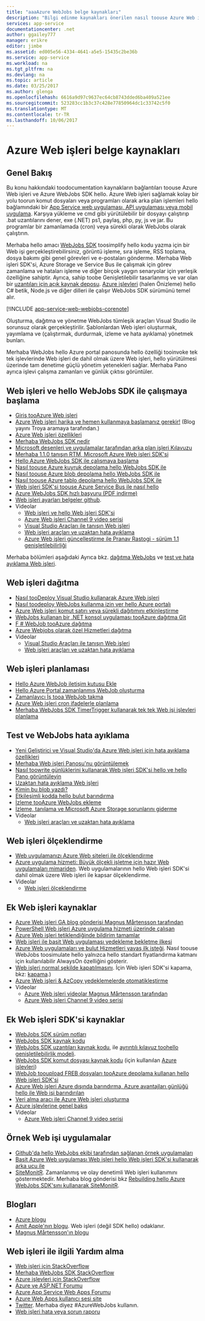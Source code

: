 ```yaml
---
title: "aaaAzure WebJobs belge kaynakları"
description: "Bilgi edinme kaynakları önerilen nasıl toouse Azure Web işleri ve Azure WebJobs SDK hello."
services: app-service
documentationcenter: .net
author: ggailey777
manager: erikre
editor: jimbe
ms.assetid: ed005e56-4334-4641-a5e5-15435c2be36b
ms.service: app-service
ms.workload: na
ms.tgt_pltfrm: na
ms.devlang: na
ms.topic: article
ms.date: 03/25/2017
ms.author: glenga
ms.openlocfilehash: 6616a9d97c9637ec64cb8743dded6ba409a521ee
ms.sourcegitcommit: 523283cc1b3c37c428e77850964dc1c33742c5f0
ms.translationtype: MT
ms.contentlocale: tr-TR
ms.lasthandoff: 10/06/2017
---
```

# <a name="azure-webjobs-documentation-resources"></a>Azure Web işleri belge kaynakları
## <a name="overview"></a>Genel Bakış
Bu konu hakkındaki toodocumentation kaynakların bağlantıları toouse Azure Web işleri ve Azure WebJobs SDK hello. Azure Web işleri sağlamak kolay bir yolu toorun komut dosyaları veya programları olarak arka plan işlemleri hello bağlamındaki bir [App Service web uygulaması, API uygulaması veya mobil uygulama](../app-service/app-service-value-prop-what-is.md). Karşıya yükleme ve cmd gibi yürütülebilir bir dosyayı çalıştırıp .bat uzantılarını dener, exe (.NET) ps1, paylaş, php, py, js ve jar. Bu programlar bir zamanlamada (cron) veya sürekli olarak WebJobs olarak çalıştırın.

Merhaba hello amacı [WebJobs SDK](https://docs.microsoft.com/azure/app-service-web/websites-dotnet-webjobs-sdk) toosimplify hello kodu yazma için bir Web işi gerçekleştirebilirsiniz, görüntü işleme, sıra işleme, RSS toplama, dosya bakımı gibi genel görevleri ve e-postaları gönderme. Merhaba Web işleri SDK'si, Azure Storage ve Service Bus ile çalışmak için görev zamanlama ve hataları işleme ve diğer birçok yaygın senaryolar için yerleşik özelliğine sahiptir. Ayrıca, sahip toobe Genişletilebilir tasarlanmış ve var olan bir [uzantıları için açık kaynak deposu](https://github.com/Azure/azure-webjobs-sdk-extensions/wiki/Binding-Extensions-Overview). [Azure işlevleri](../azure-functions/functions-overview.md) (halen Önizleme) hello C# betik, Node.js ve diğer dilleri ile çalışır WebJobs SDK sürümünü temel alır. 

[!INCLUDE [app-service-web-webjobs-corenote](../../includes/app-service-web-webjobs-corenote.md)]

Oluşturma, dağıtma ve yönetme WebJobs tümleşik araçları Visual Studio ile sorunsuz olarak gerçekleştirilir. Şablonlardan Web işleri oluşturmak, yayımlama ve (çalıştırmak, durdurmak, izleme ve hata ayıklama) yönetmek bunları. 

Merhaba WebJobs hello Azure portal panosunda hello özelliği tooinvoke tek tek işlevlerinde Web işleri de dahil olmak üzere Web işleri, hello yürütülmesi üzerinde tam denetime güçlü yönetim yetenekleri sağlar. Merhaba Pano ayrıca işlevi çalışma zamanları ve günlük çıktısı görüntüler. 

## <a name="getstarted"></a>Web işleri ve hello WebJobs SDK ile çalışmaya başlama
* [Giriş tooAzure Web işleri](http://www.hanselman.com/blog/IntroducingWindowsAzureWebJobs.aspx)
* [Azure Web işleri harika ve hemen kullanmaya başlamanız gerekir!](http://www.troyhunt.com/2015/01/azure-webjobs-are-awesome-and-you.html) (Blog yayını Troya aramaya tarafından.)
* [Azure Web işleri özellikleri](https://azure.microsoft.com/blog/2014/10/22/webjobs-goes-into-full-production/)
* [Merhaba WebJobs SDK nedir](websites-dotnet-webjobs-sdk.md)
* [Microsoft desenleri ve uygulamalar tarafından arka plan işleri Kılavuzu](https://docs.microsoft.com/azure/architecture/best-practices/background-jobs)
* [Merhaba 1.1.0 tanışın RTM, Microsoft Azure Web işleri SDK'si](https://azure.microsoft.com/blog/azure-webjobs-sdk-1-1-0-rtm/)
* [Hello Azure WebJobs SDK ile çalışmaya başlama](websites-dotnet-webjobs-sdk-get-started.md)
* [Nasıl toouse Azure kuyruk depolama hello WebJobs SDK ile](websites-dotnet-webjobs-sdk-storage-queues-how-to.md)
* [Nasıl toouse Azure blob depolama hello WebJobs SDK ile](websites-dotnet-webjobs-sdk-storage-blobs-how-to.md)
* [Nasıl toouse Azure tablo depolama hello WebJobs SDK ile](websites-dotnet-webjobs-sdk-storage-tables-how-to.md)
* [Web işleri SDK'si toouse Azure Service Bus ile nasıl hello](websites-dotnet-webjobs-sdk-service-bus.md)
* [Azure WebJobs SDK hızlı başvuru (PDF indirme)](https://go.microsoft.com/fwlink/p/?linkid=845558)
* [Web işleri ayarları belgeler github](https://github.com/projectkudu/kudu/wiki/Web-jobs).
* Videolar
  * [Web işleri ve hello Web işleri SDK'si](http://channel9.msdn.com/Shows/Cloud+Cover/Episode-153-WebJobs-with-Pranav-Rastogi?utm_source=dlvr.it&utm_medium=twitter)
  * [Azure Web işleri Channel 9 video serisi](http://channel9.msdn.com/Tags/azurefridaywebjobs)
  * [Visual Studio Araçları ile tanışın Web işleri](http://channel9.msdn.com/Shows/Web+Camps+TV/Introducing-WebJobs-Tooling-for-Visual-Studio-with-Brady-Gaster) 
  * [Web işleri araçları ve uzaktan hata ayıklama](http://channel9.msdn.com/Shows/Web+Camps+TV/WebJobs-GA-Series-Episode-1-WebJobs-Tooling-with-Brady-Gaster)
  * [Azure Web işleri güncelleştirme ile Pranav Rastogi - sürüm 1.1 genişletilebilirliği](https://channel9.msdn.com/Shows/Cloud+Cover/Episode-183-Azure-WebJobs-Update-with-Pranav-Rastogi)

Merhaba bölümleri aşağıdaki Ayrıca bkz. [dağıtma WebJobs](#deploy) ve [test ve hata ayıklama Web işleri](#debug).

## <a name="deploy"></a>Web işleri dağıtma
* [Nasıl tooDeploy Visual Studio kullanarak Azure Web işleri](websites-dotnet-deploy-webjobs.md)
* [Nasıl toodeploy WebJobs kullanma izin ver hello Azure portalı](web-sites-create-web-jobs.md)
* [Azure Web işleri komut satırı veya sürekli dağıtımını etkinleştirme](https://azure.microsoft.com/blog/2014/08/18/enabling-command-line-or-continuous-delivery-of-azure-webjobs/)
* [WebJobs kullanan bir .NET konsol uygulaması tooAzure dağıtma Git](http://blog.amitapple.com/post/73574681678/git-deploy-console-app/)
* [F # WebJob tooAzure dağıtma](http://blogs.msdn.com/b/dave_crooks_dev_blog/archive/2015/02/18/deploying-f-web-job-to-azure.aspx)
* [Azure Webjobs olarak özel Hizmetleri dağıtma](http://withouttheloop.com/articles/2015-06-23-deploying-custom-services-as-azure-webjobs/)
* Videolar
  * [Visual Studio Araçları ile tanışın Web işleri](http://channel9.msdn.com/Shows/Web+Camps+TV/Introducing-WebJobs-Tooling-for-Visual-Studio-with-Brady-Gaster) 
  * [Web işleri araçları ve uzaktan hata ayıklama](http://channel9.msdn.com/Shows/Web+Camps+TV/WebJobs-GA-Series-Episode-1-WebJobs-Tooling-with-Brady-Gaster) 

## <a name="schedule"></a>Web işleri planlaması
* [Hello Azure WebJob iletişim kutusu Ekle](websites-dotnet-deploy-webjobs.md#configure)
* [Hello Azure Portal zamanlanmış WebJob oluşturma](web-sites-create-web-jobs.md#CreateScheduled)
* [Zamanlayıcı İş tooa WebJob takma](http://blog.davidebbo.com/2015/05/scheduled-webjob.html)
* [Azure Web işleri cron ifadelerle planlama](http://blog.amitapple.com/post/2015/06/scheduling-azure-webjobs/)
* [Merhaba WebJobs SDK TimerTrigger kullanarak tek tek Web işi işlevleri planlama](websites-dotnet-webjobs-sdk.md#schedule)

## <a name="debug"></a>Test ve WebJobs hata ayıklama
* [Yeni Geliştirici ve Visual Studio'da Azure Web işleri için hata ayıklama özellikleri](http://blogs.msdn.com/b/webdev/archive/2014/11/12/new-developer-and-debugging-features-for-azure-webjobs-in-visual-studio.aspx)
* [Merhaba Web işleri Panosu'nu görüntülemek](websites-dotnet-webjobs-sdk-get-started.md#view-the-webjobs-sdk-dashboard)
* [Nasıl toowrite günlüklerini kullanarak Web işleri SDK'si hello ve hello Pano görüntüleyin](websites-dotnet-webjobs-sdk-storage-queues-how-to.md#logs)
* [Uzaktan hata ayıklama Web işleri](web-sites-dotnet-troubleshoot-visual-studio.md#remotedebugwj)
* [Kimin bu blob yazdı?](http://blogs.msdn.com/b/jmstall/archive/2014/02/19/who-wrote-that-blob.aspx) 
* [Etkileşimli kodda hello bulut barındırma](http://blogs.msdn.com/b/jmstall/archive/2014/04/26/hosting-interactive-code-in-the-cloud.aspx)
* [İzleme tooAzure WebJobs ekleme](http://blogs.msdn.com/b/mcsuksoldev/archive/2014/09/04/adding-trace-to-azure-web-sites-and-web-jobs.aspx)
* [İzleme, tanılama ve Microsoft Azure Storage sorunlarını giderme](../storage/common/storage-monitoring-diagnosing-troubleshooting.md)
* Videolar
  * [Web işleri araçları ve uzaktan hata ayıklama](http://channel9.msdn.com/Shows/Web+Camps+TV/WebJobs-GA-Series-Episode-1-WebJobs-Tooling-with-Brady-Gaster) 

## <a name="scale"></a>Web işleri ölçeklendirme
* [Web uygulamanızı Azure Web siteleri ile ölçeklendirme](http://msdn.microsoft.com/magazine/dn786914.aspx)
* [Azure uygulama hizmeti: Büyük ölçekli işletme için hazır Web uygulamaları mimariden](https://channel9.msdn.com/Events/Build/2014/3-626). Web uygulamalarının hello Web işleri SDK'si dahil olmak üzere Web işleri ile kapsar ölçeklendirme.
* Videolar
  * [Web işleri ölçeklendirme](http://channel9.msdn.com/Shows/Azure-Friday/Azure-WebJobs-105-Scaling-out-Web-Jobs)

## <a name="additional"></a>Ek Web işleri kaynaklar
* [Azure Web işleri GA blog gönderisi Magnus Mårtensson tarafından](http://magnusmartensson.com/azure-webjobs-ga)
* [PowerShell Web işleri Azure uygulama hizmeti üzerinde çalışan](http://blogs.msdn.com/b/nicktrog/archive/2014/01/22/running-powershell-web-jobs-on-azure-websites.aspx)
* [Azure Web işleri tetiklendiğinde bildirim tamamlar](http://blog.amitapple.com/post/2014/03/webjobs-notification/)
* [Web işleri ile basit Web uygulaması yedekleme bekletme ilkesi](https://azure.microsoft.com/blog/2014/04/28/simple-web-site-backup-retention-policy-with-webjobs/)
* [Azure Web uygulamaları ve bulut Hizmetleri yavaş ilk isteği](http://wp.sjkp.dk/windows-azure-websites-and-cloud-services-slow-on-first-request/). Nasıl toouse WebJobs toosimulate hello yalnızca hello standart fiyatlandırma katmanı için kullanılabilir AlwaysOn özelliğini gösterir.
* [Web işleri normal şekilde kapatılmasını](http://blog.amitapple.com/post/2014/05/webjobs-graceful-shutdown/#.U72Il_5OWUl). İçin Web işleri SDK'si kapama, bkz: [kapama](websites-dotnet-webjobs-sdk-storage-queues-how-to.md#graceful).)
* [Azure Web işleri & AzCopy yedeklemelerde otomatikleştirme](http://markjbrown.com/azure-webjobs-azcopy/)
* Videolar
  * [Azure Web işleri videolar Magnus Mårtensson tarafından](https://www.youtube.com/playlist?list=PLqp1ZOYYUSd81yEzMYLTw8cz91wx_LU9r)
  * [Azure Web işleri Channel 9 video serisi](http://channel9.msdn.com/Tags/azurefridaywebjobs)

## <a name="additionalsdk"></a>Ek Web işleri SDK'si kaynaklar
* [WebJobs SDK sürüm notları](https://github.com/Azure/azure-webjobs-sdk/wiki/Release-Notes)
* [WebJobs SDK kaynak kodu](https://github.com/Azure/azure-webjobs-sdk)
* [WebJobs SDK uzantıları kaynak kodu](https://github.com/Azure/azure-webjobs-sdk-extensions), ile [ayrıntılı kılavuz toohello genişletilebilirlik modeli](https://github.com/Azure/azure-webjobs-sdk-extensions/wiki/Binding-Extensions-Overview).  
* [WebJobs SDK komut dosyası kaynak kodu](https://github.com/Azure/azure-webjobs-sdk-script/) (için kullanılan [Azure işlevleri](../azure-functions/functions-overview.md))
* [WebJob tooupload FREB dosyaları tooAzure depolama kullanan hello Web işleri SDK'si](http://thenextdoorgeek.com/post/WAWS-WebJob-to-upload-FREB-files-to-Azure-Storage-using-the-WebJobs-SDK)
* [Azure Web işleri Azure dışında barındırma, Azure avantajları günlüğü hello ile Web işi barındırılan](http://bypassion.dk/?p=510)
* [Veri alma aracı ile Azure Web işleri oluşturma](http://www.freshconsulting.com/building-data-import-tool-azure-webjobs/)
* [Azure işlevlerine genel bakış](../azure-functions/functions-overview.md)
* Videolar
  * [Azure Web işleri Channel 9 video serisi](http://channel9.msdn.com/Tags/azurefridaywebjobs)

## <a name="samples"></a>Örnek Web işi uygulamalar
* [Github'da hello WebJobs ekibi tarafından sağlanan örnek uygulamaları](https://github.com/azure/azure-webjobs-sdk-samples)
* [Basit Azure Web uygulaması Web işleri hello Web işleri SDK'si kullanarak arka ucu ile](http://code.msdn.microsoft.com/Simple-Azure-Website-with-b4391eeb)
* [SiteMonitR](http://code.msdn.microsoft.com/SiteMonitR-dd4fcf77). Zamanlanmış ve olay denetimli Web işleri kullanımını göstermektedir. Merhaba blog gönderisi bkz [Rebuilding hello Azure WebJobs SDK'sını kullanarak SiteMonitR](http://www.bradygaster.com/post/rebuilding-the-sitemonitr-using-windows-azure-webjobs).

## <a name="blogs"></a>Blogları
* [Azure blogu](/blog)
* [Amit Apple'nın blogu](http://blog.amitapple.com/). Web işleri (değil SDK hello) odaklanır.
* [Magnus Mårtensson'ın blogu](http://magnusmartensson.com/)

## <a name="gethelp"></a>Web işleri ile ilgili Yardım alma
* [Web işleri için StackOverflow](http://stackoverflow.com/questions/tagged/azure-webjobs)
* [Merhaba WebJobs SDK StackOverflow](http://stackoverflow.com/questions/tagged/azure-webjobssdk)
* [Azure işlevleri için StackOverflow](http://stackoverflow.com/questions/tagged/azure-functions)
* [Azure ve ASP.NET Forumu](http://forums.asp.net/1247.aspx)
* [Azure App Service Web Apps Forumu](http://social.msdn.microsoft.com/Forums/azure/home?forum=windowsazurewebsitespreview)
* [Azure Web Apps kullanıcı sesi site](https://feedback.azure.com/forums/169385-websites/)
* [Twitter](http://twitter.com/). Merhaba diyez #AzureWebJobs kullanın.
* [Web işleri hata veya sorun raporu](https://github.com/projectkudu/kudu/wiki/Reporting-WebJobs-issues)

